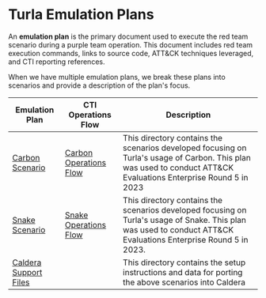 # Turla Emulation Plans

An **emulation plan** is the primary document used to execute the red team scenario during a purple team operation. This document includes red team execution commands, links to source code, ATT&CK techniques leveraged, and CTI reporting references.

When we have multiple emulation plans, we break these plans into scenarios and provide a description of the plan's focus.

| Emulation Plan | CTI Operations Flow | Description |
| ----------------- | ------------------- | ----------- |
| [Carbon Scenario](./Carbon_Scenario/) | [Carbon Operations Flow](../Operations_Flow/Carbon_Operations_Flow.md) | This directory contains the scenarios developed focusing on Turla's usage of Carbon. This plan was used to conduct ATT&CK Evaluations Enterprise Round 5 in 2023 |
| [Snake Scenario](./Snake_Scenario/) | [Snake Operations Flow](../Operations_Flow/Snake_Operations_Flow.md) | This directory contains the scenarios developed focusing on Turla's usage of Snake. This plan was used to conduct ATT&CK Evaluations Enterprise Round 5 in 2023. |
| [Caldera Support Files](./yaml/) |  | This directory contains the setup instructions and data for porting the above scenarios into Caldera |
